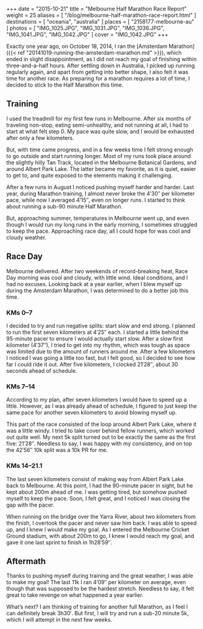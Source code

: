 +++
date    = "2015-10-21"
title   = "Melbourne Half Marathon Race Report"
weight  = 25
aliases = [ "/blog/melbourne-half-marathon-race-report.html" ]
destinations = [ "oceania", "australia" ]
places  = [ "2158177-melbourne-au" ]
photos  = [ "IMG_1025.JPG", "IMG_1031.JPG", "IMG_1036.JPG", "IMG_1041.JPG", "IMG_1042.JPG" ]
cover   = "IMG_1042.JPG"
+++

Exactly one year ago, on October 18, 2014, I ran the [Amsterdam Marathon]({{< ref "20141019-running-the-amsterdam-marathon.md" >}}), which ended in slight disappointment, as I did not reach my goal of finishing within three-and-a-half hours. After settling down in Australia, I picked up running regularly again, and apart from getting into better shape, I also felt it was time for another race. As preparing for a marathon requires a lot of time, I decided to stick to the Half Marathon this time.

<!--more-->
## Training
I used the treadmill for my first few runs in Melbourne. After six months of traveling non-stop, eating semi-unhealthy, and not running at all, I had to start at what felt step 0. My pace was quite slow, and I would be exhausted after only a few kilometers.

But, with time came progress, and in a few weeks time I felt strong enough to go outside and start running longer. Most of my runs took place around the slightly hilly Tan Track, located in the Melbourne Botanical Gardens, and around Albert Park Lake. The latter became my favorite, as it is quiet, easier to get to, and quite exposed to the elements making it challenging.

After a few runs in August I noticed pushing myself harder and harder. Last year, during Marathon training, I almost never broke the 4′30″ per kilometer pace, while now I averaged 4′15″, even on longer runs. I started to think about running a sub-90 minute Half Marathon.

But, approaching summer, temperatures in Melbourne went up, and even though I would run my long runs in the early morning, I sometimes struggled to keep the pace. Approaching race day, all I could hope for was cool and cloudy weather.

## Race Day
Melbourne delivered. After two weekends of record-breaking heat, Race Day morning was cool and cloudy, with little wind. Ideal conditions, and I had no excuses. Looking back at a year earlier, when I blew myself up during the Amsterdam Marathon, I was determined to do a better job this time.

### KMs 0–7
I decided to try and run negative splits: start slow and end strong. I planned to run the first seven kilometers at 4′25″ each. I started a little behind the 95-minute pacer to ensure I would actually start slow. After a slow first kilometer (4′37″), I tried to get into my rhythm, which was tough as space was limited due to the amount of runners around me. After a few kilometers I noticed I was going a little too fast, but I felt good, so I decided to see how far I could ride it out. After five kilometers, I clocked 21′28″, about 30 seconds ahead of schedule.

### KMs 7–14
According to my plan, after seven kilometers I would have to speed up a little. However, as I was already ahead of schedule, I figured to just keep the same pace for another seven kilometers to avoid blowing myself up.

This part of the race consisted of the loop around Albert Park Lake, where it was a little windy. I tried to take cover behind fellow runners, which worked out quite well. My next 5k split turned out to be exactly the same as the first five: 21′28″. Needless to say, I was happy with my consistency, and on top the 42′56″ 10k split was a 10k PR for me.

### KMs 14–21.1
The last seven kilometers consist of making way from Albert Park Lake back to Melbourne. At this point, I had the 90-minute pacer in sight, but he kept about 200m ahead of me. I was getting tired, but somehow pushed myself to keep the pace. Soon, I felt great, and I noticed I was closing the gap with the pacer.

When running on the bridge over the Yarra River, about two kilometers from the finish, I overtook the pacer and never saw him back. I was able to speed up, and I knew I would make my goal. As I entered the Melbourne Cricket Ground stadium, with about 200m to go, I knew I would reach my goal, and gave it one last sprint to finish in 1h28′59″.

## Aftermath
Thanks to pushing myself during training and the great weather, I was able to make my goal! The last 11k I ran 4′09″ per kilometer on average, even though that was supposed to be the hardest stretch. Needless to say, it felt great to take revenge on what happened a year earlier.

What’s next? I am thinking of training for another full Marathon, as I feel I can definitely break 3h30′. But first, I will try and run a sub-20 minute 5k, which I will attempt in the next few weeks.